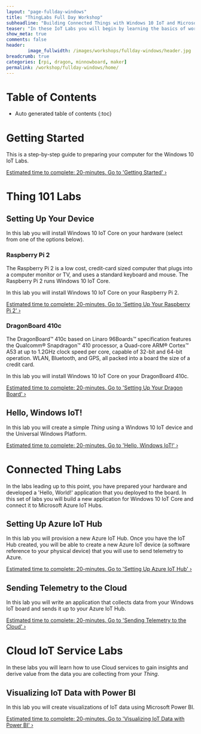 ```yaml
---
layout: "page-fullday-windows"
title: "ThingLabs Full Day Workshop"
subheadline: "Building Connected Things with Windows 10 IoT and Microsoft Azure"
teaser: "In these IoT Labs you will begin by learning the basics of working with Windows 10 IoT Core connected to sensors and devices. You will move on to connecting the device to the Cloud. You will learn how to leverage Microsoft Azure services to collect data and control devices and use advanced services like analytics and machine learningto discover insights using your Things."
show_meta: true
comments: false
header: 
        image_fullwidth: /images/workshops/fullday-windows/header.jpg
breadcrumb: true
categories: [rpi, dragon, minnowboard, maker]
permalink: /workshop/fullday-windows/home/
---
```


# Table of Contents
*  Auto generated table of contents
{:toc}

# Getting Started
This is a step-by-step guide to preparing your computer for the Windows 10 IoT Labs.

<a class="radius button small" href="{{ site.url }}/workshop/fullday-windows/getting-started/">Estimated time to complete: 20-minutes. Go to  'Getting Started' ›</a>

# Thing 101 Labs

## Setting Up Your Device
In this lab you will install Windows 10 IoT Core on your hardware (select from one of the options below). 

### Raspberry Pi 2
The Raspberry Pi 2 is a low cost, credit-card sized computer that plugs into a computer monitor or TV, and uses a standard keyboard and mouse. The Raspberry Pi 2 runs Windows 10 IoT Core.

In this lab you will install Windows 10 IoT Core on your Raspberry Pi 2.

<a class="radius button small" href="{{ site.url }}/workshop/fullday-windows/setup-rpi2/">Estimated time to complete: 20-minutes. Go to  'Setting Up Your Raspberry Pi 2' ›</a>

### DragonBoard 410c
The DragonBoard™ 410c based on Linaro 96Boards™ specification features the Qualcomm® Snapdragon™ 410 processor, a Quad-core ARM® Cortex™ A53 at up to 1.2GHz clock speed per core, capable of 32-bit and 64-bit operation. WLAN, Bluetooth, and GPS, all packed into a board the size of a credit card.

In this lab you will install Windows 10 IoT Core on your DragonBoard 410c.

<a class="radius button small" href="{{ site.url }}/workshop/fullday-windows/setup-dragon/">Estimated time to complete: 20-minutes. Go to  'Setting Up Your Dragon Board' ›</a>

## Hello, Windows IoT!
In this lab you will create a simple _Thing_ using a Windows 10 IoT device and the Universal Windows Platform. 

<a class="radius button small" href="{{ site.url }}/workshop/fullday-windows/hello-windows-iot/">Estimated time to complete: 20-minutes. Go to  'Hello, Windows IoT!' ›</a>

# Connected Thing Labs
In the labs leading up to this point, you have prepared your hardware and developed a 'Hello, World!' application that you deployed to the board. In this set of labs you will build a new application for Windows 10 IoT Core and connect it to Microsoft Azure IoT Hubs.

## Setting Up Azure IoT Hub
In this lab you will provision a new Azure IoT Hub. Once you have the IoT Hub created, you will be able to create a new Azure IoT device (a software reference to your physical device) that you will use to send telemetry to Azure.

<a class="radius button small" href="{{ site.url }}/workshop/fullday-windows/setup-azure-iot-hub/">Estimated time to complete: 20-minutes. Go to  'Setting Up Azure IoT Hub' ›</a>

## Sending Telemetry to the Cloud
In this lab you will write an application that collects data from your Windows IoT board and sends it up to your Azure IoT Hub.

<a class="radius button small" href="{{ site.url }}/workshop/fullday-windows/sending-telemetry/">Estimated time to complete: 20-minutes. Go to  'Sending Telemetry to the Cloud' ›</a>

# Cloud IoT Service Labs
In these labs you will learn how to use Cloud services to gain insights and derive value from the data you are collecting from your _Thing_.

## Visualizing IoT Data with Power BI
In this lab you will create visualizations of IoT data using Microsoft Power BI.

<a class="radius button small" href="{{ site.url }}/workshop/fullday-windows/visualize-iot-with-powerbi/">Estimated time to complete: 20-minutes. Go to  'Visualizing IoT Data with Power BI' ›</a>